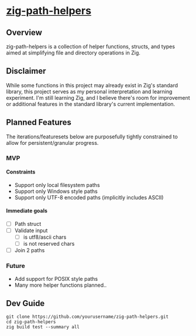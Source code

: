 # [zig-path-helpers](https://github.com/carljdp/zig-path-helpers)

## Overview

zig-path-helpers is a collection of helper functions, structs, and types aimed at simplifying file and directory operations in Zig.

## Disclaimer

While some functions in this project may already exist in Zig's standard library, this project serves as my personal interpretation and learning experiment. I'm still learning Zig, and I believe there's room for improvement or additional features in the standard library's current implementation.

## Planned Features

The iterations/featuresets below are purposefully tightly constrained to allow for persistent/granular progress.

### MVP

#### Constraints

- Support only local filesystem paths
- Support only Windows style paths
- Support only UTF-8 encoded paths (implicitly includes ASCII)

#### Immediate goals

- [ ] Path struct
- [ ] Validate input
  - [ ] is utf8/ascii chars
  - [ ] is not reserved chars
- [ ] Join 2 paths

### Future

- Add support for POSIX style paths
- Many more helper functions planned..

## Dev Guide

```shell
git clone https://github.com/yourusername/zig-path-helpers.git
cd zig-path-helpers
zig build test --summary all
```

